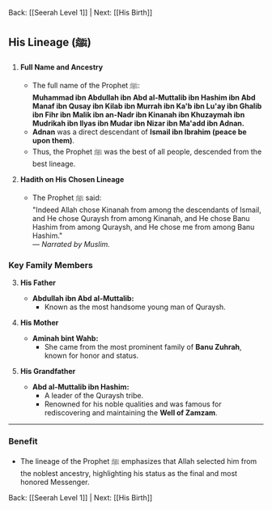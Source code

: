 Back: [[Seerah Level 1]] | Next: [[His Birth]]

## **His Lineage (ﷺ)**

1. **Full Name and Ancestry**  
   - The full name of the Prophet ﷺ:  
     **Muhammad ibn Abdullah ibn Abd al-Muttalib ibn Hashim ibn Abd Manaf ibn Qusay ibn Kilab ibn Murrah ibn Ka'b ibn Lu'ay ibn Ghalib ibn Fihr ibn Malik ibn an-Nadr ibn Kinanah ibn Khuzaymah ibn Mudrikah ibn Ilyas ibn Mudar ibn Nizar ibn Ma'add ibn Adnan.**  
   - **Adnan** was a direct descendant of **Ismail ibn Ibrahim (peace be upon them)**.  
   - Thus, the Prophet ﷺ was the best of all people, descended from the best lineage.  

2. **Hadith on His Chosen Lineage**  
   - The Prophet ﷺ said:  
     "Indeed Allah chose Kinanah from among the descendants of Ismail, and He chose Quraysh from among Kinanah, and He chose Banu Hashim from among Quraysh, and He chose me from among Banu Hashim."  
     — *Narrated by Muslim.*

### **Key Family Members**

3. **His Father**  
   - **Abdullah ibn Abd al-Muttalib:**  
     - Known as the most handsome young man of Quraysh.  

4. **His Mother**  
   - **Aminah bint Wahb:**  
     - She came from the most prominent family of **Banu Zuhrah**, known for honor and status.  

5. **His Grandfather**  
   - **Abd al-Muttalib ibn Hashim:**  
     - A leader of the Quraysh tribe.  
     - Renowned for his noble qualities and was famous for rediscovering and maintaining the **Well of Zamzam**.  

---

### **Benefit**  
- The lineage of the Prophet ﷺ emphasizes that Allah selected him from the noblest ancestry, highlighting his status as the final and most honored Messenger. 

Back: [[Seerah Level 1]] | Next: [[His Birth]]